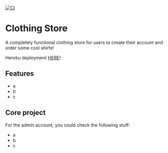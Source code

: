 [![CI](https://github.com/LuisCoralesM/shop-express-react/actions/workflows/node.js.yml/badge.svg)](https://github.com/LuisCoralesM/shop-express-react/actions/workflows/node.js.yml)

# Clothing Store

A completely functional clothing store for users to create their account and order some cool shirts!

Heroku deployment [HERE](https://clothingstore-lc.herokuapp.com/)!

## Features

- a
- b
- c

## Core project

For the admin account, you could check the following stuff:
- a
- b
- c
